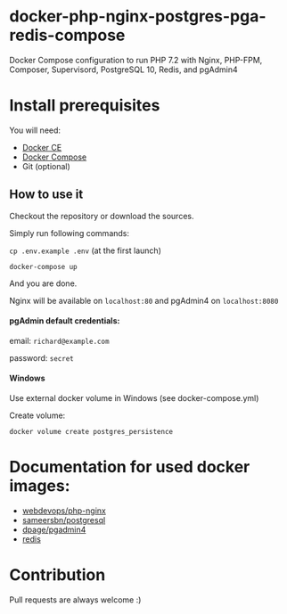 # docker-php-nginx-postgres-pga-redis-compose
Docker Compose configuration to run PHP 7.2 with Nginx, PHP-FPM, Composer, Supervisord, PostgreSQL 10, Redis, and pgAdmin4

# Install prerequisites

You will need:

* [Docker CE](https://docs.docker.com/engine/installation/)
* [Docker Compose](https://docs.docker.com/compose/install)
* Git (optional)

## How to use it

Checkout the repository or download the sources.

Simply run following commands:

`cp .env.example .env` (at the first launch)

`docker-compose up`

And you are done.

Nginx will be available on `localhost:80` and pgAdmin4 on `localhost:8080`

#### pgAdmin default credentials:

email: `richard@example.com`

password: `secret`

#### Windows

Use external docker volume in Windows (see docker-compose.yml)

Create volume:

`docker volume create postgres_persistence`

# Documentation for used docker images:

* [webdevops/php-nginx](https://dockerfile.readthedocs.io/en/latest/content/DockerImages/dockerfiles/php-nginx.html)
* [sameersbn/postgresql](https://hub.docker.com/r/sameersbn/postgresql/)
* [dpage/pgadmin4](https://hub.docker.com/r/dpage/pgadmin4/)
* [redis](https://hub.docker.com/_/redis/)

# Contribution

Pull requests are always welcome :)
